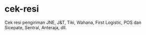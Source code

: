 # cek-resi
 Cek resi pengiriman JNE, J&T, Tiki, Wahana, First Logistic, POS dan Sicepate, Sentral, Anteraja, dll.

